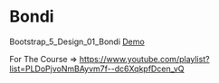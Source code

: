 # Bondi
Bootstrap_5_Design_01_Bondi
[Demo](https://mariamelagamii.github.io/Bondi/)

For The Course => https://www.youtube.com/playlist?list=PLDoPjvoNmBAyvm7f--dc6XqkpfDcen_vQ
